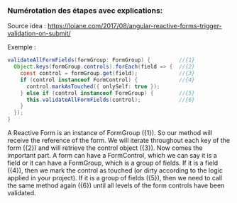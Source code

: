 
### Numérotation des étapes avec explications:
Source idea : https://loiane.com/2017/08/angular-reactive-forms-trigger-validation-on-submit/

Exemple :

```java
validateAllFormFields(formGroup: FormGroup) {         //{1}
  Object.keys(formGroup.controls).forEach(field => {  //{2}
    const control = formGroup.get(field);             //{3}
    if (control instanceof FormControl) {             //{4}
      control.markAsTouched({ onlySelf: true });
    } else if (control instanceof FormGroup) {        //{5}
      this.validateAllFormFields(control);            //{6}
    }
  });
}
```


<p>A Reactive Form is an instance of FormGroup ({1}). So our method will receive the reference of the form. We will iterate throughout each key of the form ({2}) and will retrieve the control object ({3}). Now comes the important part. A form can have a FormControl, which we can say it is a field or it can have a FormGroup, which is a group of fields. If it is a field ({4}), then we mark the control as touched (or dirty according to the logic applied in your project). If it is a group of fields ({5}), then we need to call the same method again ({6}) until all levels of the form controls have been validated.
  </p>
